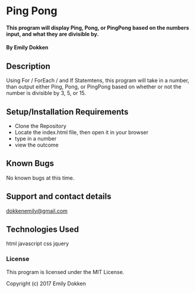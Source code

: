 # Ping Pong

#### This program will display Ping, Pong, or PingPong based on the numbers input, and what they are divisible by.

#### By Emily Dokken

## Description

Using For / ForEach / and If Statemtens, this program will take in a number, than output either Ping, Pong, or PingPong based on whether or not the number is divisible by 3, 5, or 15.

## Setup/Installation Requirements

* Clone the Repository
* Locate the index.html file, then open it in your browser
* type in a number
* view the outcome

## Known Bugs

No known bugs at this time.

## Support and contact details

dokkenemily@gmail.com

## Technologies Used

html
javascript
css
jquery

### License

This program is licensed under the MIT License.

Copyright (c) 2017 Emily Dokken
